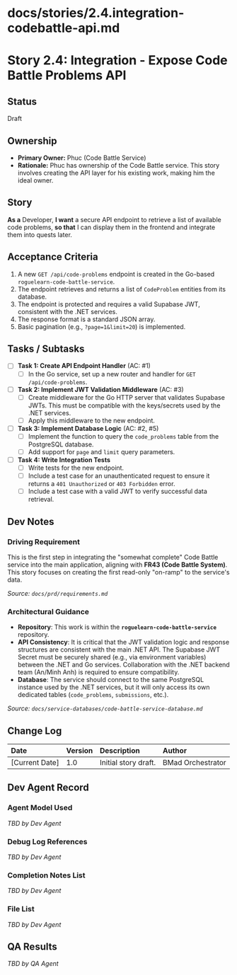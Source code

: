 # docs/stories/2.4.integration-codebattle-api.md
# **Story 2.4: Integration - Expose Code Battle Problems API**

## Status

Draft

## Ownership

*   **Primary Owner:** Phuc (Code Battle Service)
*   **Rationale:** Phuc has ownership of the Code Battle service. This story involves creating the API layer for his existing work, making him the ideal owner.

## Story

**As a** Developer,
**I want** a secure API endpoint to retrieve a list of available code problems,
**so that** I can display them in the frontend and integrate them into quests later.

## Acceptance Criteria

1.  A new `GET /api/code-problems` endpoint is created in the Go-based `roguelearn-code-battle-service`.
2.  The endpoint retrieves and returns a list of `CodeProblem` entities from its database.
3.  The endpoint is protected and requires a valid Supabase JWT, consistent with the .NET services.
4.  The response format is a standard JSON array.
5.  Basic pagination (e.g., `?page=1&limit=20`) is implemented.

## Tasks / Subtasks

- [ ] **Task 1: Create API Endpoint Handler** (AC: #1)
    - [ ] In the Go service, set up a new router and handler for `GET /api/code-problems`.
- [ ] **Task 2: Implement JWT Validation Middleware** (AC: #3)
    - [ ] Create middleware for the Go HTTP server that validates Supabase JWTs. This must be compatible with the keys/secrets used by the .NET services.
    - [ ] Apply this middleware to the new endpoint.
- [ ] **Task 3: Implement Database Logic** (AC: #2, #5)
    - [ ] Implement the function to query the `code_problems` table from the PostgreSQL database.
    - [ ] Add support for `page` and `limit` query parameters.
- [ ] **Task 4: Write Integration Tests**
    - [ ] Write tests for the new endpoint.
    - [ ] Include a test case for an unauthenticated request to ensure it returns a `401 Unauthorized` or `403 Forbidden` error.
    - [ ] Include a test case with a valid JWT to verify successful data retrieval.

## Dev Notes

### **Driving Requirement**
This is the first step in integrating the "somewhat complete" Code Battle service into the main application, aligning with **FR43 (Code Battle System)**. This story focuses on creating the first read-only "on-ramp" to the service's data.

*Source: `docs/prd/requirements.md`*

### **Architectural Guidance**
*   **Repository**: This work is within the **`roguelearn-code-battle-service`** repository.
*   **API Consistency**: It is critical that the JWT validation logic and response structures are consistent with the main .NET API. The Supabase JWT Secret must be securely shared (e.g., via environment variables) between the .NET and Go services. Collaboration with the .NET backend team (An/Minh Anh) is required to ensure compatibility.
*   **Database**: The service should connect to the same PostgreSQL instance used by the .NET services, but it will only access its own dedicated tables (`code_problems`, `submissions`, etc.).

*Source: `docs/service-databases/code-battle-service-database.md`*

## Change Log

| Date | Version | Description | Author |
| :--- | :--- | :--- | :--- |
| [Current Date] | 1.0 | Initial story draft. | BMad Orchestrator |

## Dev Agent Record

### Agent Model Used
_TBD by Dev Agent_

### Debug Log References
_TBD by Dev Agent_

### Completion Notes List
_TBD by Dev Agent_

### File List
_TBD by Dev Agent_

## QA Results
_TBD by QA Agent_
